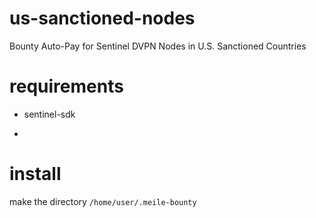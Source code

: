 # us-sanctioned-nodes

Bounty Auto-Pay for Sentinel DVPN Nodes in U.S. Sanctioned Countries



# requirements

* sentinel-sdk

* 

# install

make the directory `/home/user/.meile-bounty`

